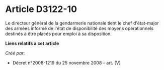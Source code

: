# Article D3122-10

Le directeur général de la gendarmerie nationale tient le chef d'état-major des armées informé de l'état de disponibilité des
moyens opérationnels destinés à être placés pour emploi à sa disposition.

**Liens relatifs à cet article**

_Créé par_:

  - Décret n°2008-1219 du 25 novembre 2008 - art. (V)
